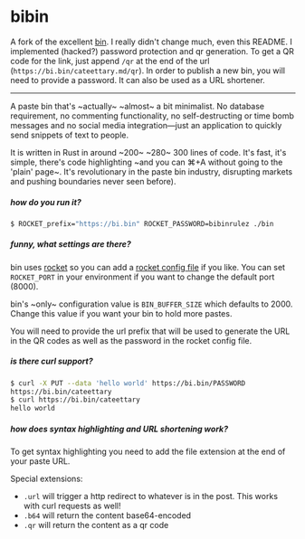 # bibin

A fork of the excellent [bin](https://github.com/w4/bin). I really didn't change much, even this README. I implemented (hacked?) password protection and qr generation. To get a QR code for the link, just append `/qr` at the
end of the url (`https://bi.bin/cateettary.md/qr`). In order to publish a new bin, you will need to provide a password. It can also be used as a URL shortener.

---

A paste bin that's ~actually~ ~almost~ a bit minimalist. No database requirement, no commenting functionality, no self-destructing or time bomb messages and no social media integration—just an application to quickly send snippets of text to people.

It is written in Rust in around ~200~ ~280~ 300 lines of code. It's fast, it's simple, there's code highlighting ~and you can ⌘+A without going to the 'plain' page~. It's revolutionary in the paste bin industry, disrupting markets and pushing boundaries never seen before).

##### how do you run it?

```bash
$ ROCKET_prefix="https://bi.bin" ROCKET_PASSWORD=bibinrulez ./bin
```

##### funny, what settings are there?

bin uses [rocket](https://rocket.rs) so you can add a [rocket config file](https://api.rocket.rs/v0.3/rocket/config/) if you like. You can set `ROCKET_PORT` in your environment if you want to change the default port (8000).

bin's ~only~ configuration value is `BIN_BUFFER_SIZE` which defaults to 2000. Change this value if you want your bin to hold more pastes.

You will need to provide the url prefix that will be used to generate the URL in the QR codes as well as the password in the rocket config file.

##### is there curl support?

```bash
$ curl -X PUT --data 'hello world' https://bi.bin/PASSWORD
https://bi.bin/cateettary
$ curl https://bi.bin/cateettary
hello world
```

##### how does syntax highlighting and URL shortening work?

To get syntax highlighting you need to add the file extension at the end of your paste URL.

Special extensions:
- `.url` will trigger a http redirect to whatever is in the post. This works with curl requests as well!
- `.b64` will return the content base64-encoded
- `.qr` will return the content as a qr code